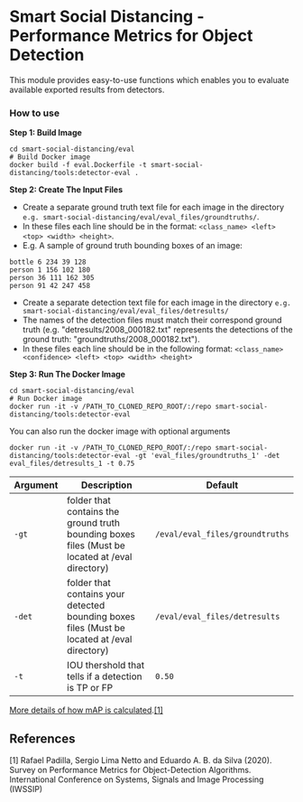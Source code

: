 # Smart Social Distancing - Performance Metrics for Object Detection

This module provides easy-to-use functions which enables you to evaluate available exported results from detectors.

### How to use
**Step 1: Build Image**
```
cd smart-social-distancing/eval
# Build Docker image
docker build -f eval.Dockerfile -t smart-social-distancing/tools:detector-eval .
```
**Step 2: Create The Input Files**

* Create a separate ground truth text file for each image in the directory `e.g. smart-social-distancing/eval/eval_files/groundtruths/`.
* In these files each line should be in the format: `<class_name> <left> <top> <width> <height>`.
* E.g. A sample of ground truth bounding boxes of an image:
```
bottle 6 234 39 128
person 1 156 102 180
person 36 111 162 305
person 91 42 247 458
```
* Create a separate detection text file for each image in the directory `e.g. smart-social-distancing/eval/eval_files/detresults/`
* The names of the detection files must match their correspond ground truth (e.g. "detresults/2008_000182.txt" represents the detections of the ground truth: "groundtruths/2008_000182.txt").
* In these files each line should be in the following format: `<class_name> <confidence> <left> <top> <width> <height>`

**Step 3: Run The Docker Image**
```
cd smart-social-distancing/eval
# Run Docker image
docker run -it -v /PATH_TO_CLONED_REPO_ROOT/:/repo smart-social-distancing/tools:detector-eval
```
You can also run the docker image with optional arguments
```
docker run -it -v /PATH_TO_CLONED_REPO_ROOT/:/repo smart-social-distancing/tools:detector-eval -gt 'eval_files/groundtruths_1' -det eval_files/detresults_1 -t 0.75
```


| Argument | Description | Default |
| -------- | -------- | -------- |
| `-gt` | folder that contains the ground truth bounding boxes files (Must be located at /eval directory)     | `/eval/eval_files/groundtruths`     |
| `-det` | folder that contains your detected bounding boxes files (Must be located at /eval directory)     | `/eval/eval_files/detresults`     |
| `-t` | IOU thershold that tells if a detection is TP or FP     | `0.50`     |

[More details of how mAP is calculated](https://github.com/rafaelpadilla/Object-Detection-Metrics/blob/master/README.md).[[1]](#1)

## References
<a id="1">[1]</a>
Rafael Padilla, Sergio Lima Netto and Eduardo A. B. da Silva  (2020). 
Survey on Performance Metrics for Object-Detection Algorithms. 
International Conference on Systems, Signals and Image Processing (IWSSIP)
 